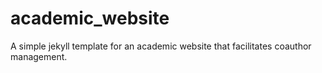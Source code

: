# academic_website

A simple jekyll template for an academic website that facilitates coauthor management.
